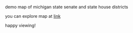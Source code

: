 demo map of michigan state senate and state house districts

you can explore map at [link](map.html)

happy viewing!
